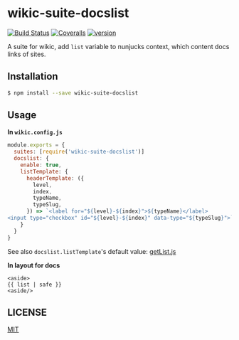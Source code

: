 # wikic-suite-docslist

[![Build Status][build-badge]][build]
[![Coveralls][coverage-badge]][coverage]
[![version][version-badge]][package]

A suite for wikic, add `list` variable to nunjucks context, which content docs links of sites.

## Installation

``` bash
$ npm install --save wikic-suite-docslist
```

## Usage

**In `wikic.config.js`**

``` js
module.exports = {
  suites: [require('wikic-suite-docslist')]
  docslist: {
    enable: true,
    listTemplate: {
      headerTemplate: ({
        level,
        index,
        typeName,
        typeSlug,
      }) => `<label for="${level}-${index}">${typeName}</label>
<input type="checkbox" id="${level}-${index}" data-type="${typeSlug}">`,
    }
  }
}
```

See also `docslist.listTemplate`'s default value: [getList.js](getList.js)

**In layout for docs**

``` njk
<aside>
{{ list | safe }}
<aside/>
```

## LICENSE

[MIT](LICENCE)

[coverage]: https://coveralls.io/github/wikic/wikic-suite-docslist
[coverage-badge]: https://img.shields.io/coveralls/wikic/wikic-suite-docslist.svg
[build]: https://travis-ci.org/wikic/wikic-suite-docslist
[build-badge]: https://travis-ci.org/wikic/wikic-suite-docslist.svg?branch=master
[version-badge]: https://img.shields.io/npm/v/wikic-suite-docslist.svg
[package]: https://www.npmjs.com/package/wikic-suite-docslist
